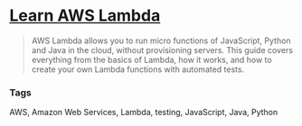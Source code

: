 # [Learn AWS Lambda](https://github.com/dwyl/learn-aws-lambda)

> AWS Lambda allows you to run micro functions of JavaScript, Python and Java in the cloud, without provisioning servers. This guide covers everything from the basics of Lambda, how it works, and how to create your own Lambda functions with automated tests.

### Tags

AWS, Amazon Web Services, Lambda, testing, JavaScript, Java, Python